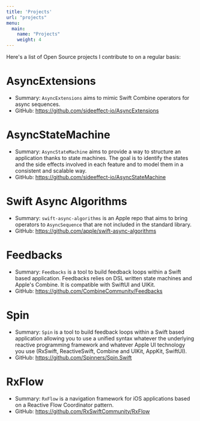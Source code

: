 ```yaml
---
title: 'Projects'
url: "projects"
menu:
  main:
    name: "Projects"
    weight: 4
---
```


Here's a list of Open Source projects I contribute to on a regular basis:

# AsyncExtensions

* Summary: `AsyncExtensions` aims to mimic Swift Combine operators for async sequences.
* GitHub: https://github.com/sideeffect-io/AsyncExtensions

# AsyncStateMachine

* Summary: `AsyncStateMachine` aims to provide a way to structure an application thanks to state machines. The goal is to identify the states and the side effects involved in each feature and to model them in a consistent and scalable way.
* GitHub: https://github.com/sideeffect-io/AsyncStateMachine

# Swift Async Algorithms

* Summary: `swift-async-algorithms` is an Apple repo that aims to bring operators to `AsyncSequence` that are not included in the standard library.
* GitHub: https://github.com/apple/swift-async-algorithms

# Feedbacks

* Summary: `Feedbacks` is a tool to build feedback loops within a Swift based application. Feedbacks relies on DSL written state machines and Apple's Combine. It is compatible with SwiftUI and UIKit.
* GitHub: https://github.com/CombineCommunity/Feedbacks

# Spin

* Summary: `Spin` is a tool to build feedback loops within a Swift based application allowing you to use a unified syntax whatever the underlying reactive programming framework and whatever Apple UI technology you use (RxSwift, ReactiveSwift, Combine and UIKit, AppKit, SwiftUI).
* GitHub: https://github.com/Spinners/Spin.Swift

# RxFlow

* Summary: `RxFlow` is a navigation framework for iOS applications based on a Reactive Flow Coordinator pattern.
* GitHub: https://github.com/RxSwiftCommunity/RxFlow

